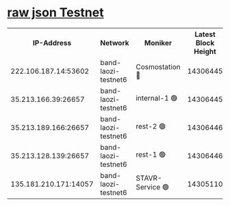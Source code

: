 
[raw json Testnet](https://rpc-check.bandt.stavr.tech/bandt/rpcbandt_result.json)
=

<table><tr><th>IP-Address</th><th>Network</th><th>Moniker</th><th>Latest Block Height</th><th>Earliest Block Height</th><th>Catching Up</th><th>Tx Index</th><th>Voting Power</th><th>Scan Time</th></tr><tr><td>222.106.187.14:53602</td><td>band-laozi-testnet6</td><td>Cosmostation 🔴</td><td>14306445</td><td>13177501</td><td>False</td><td>on</td><td>2203223</td><td>2023-12-28T16:22:37.770288229UTC</td></tr><tr><td>35.213.166.39:26657</td><td>band-laozi-testnet6</td><td>internal-1 🟢</td><td>14306445</td><td>14206445</td><td>False</td><td>on</td><td>0</td><td>2023-12-28T16:22:38.982953055UTC</td></tr><tr><td>35.213.189.166:26657</td><td>band-laozi-testnet6</td><td>rest-2 🟢</td><td>14306446</td><td>14206446</td><td>False</td><td>on</td><td>0</td><td>2023-12-28T16:22:40.221476540UTC</td></tr><tr><td>35.213.128.139:26657</td><td>band-laozi-testnet6</td><td>rest-1 🟢</td><td>14306446</td><td>14206446</td><td>False</td><td>on</td><td>0</td><td>2023-12-28T16:22:41.465326183UTC</td></tr><tr><td>135.181.210.171:14057</td><td>band-laozi-testnet6</td><td>STAVR-Service 🟢</td><td>14305110</td><td>14304001</td><td>False</td><td>on</td><td>0</td><td>2023-12-28T16:22:36.363941521UTC</td></tr></table>

